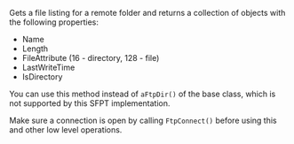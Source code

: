 ﻿Gets a file listing for a remote folder and returns a collection of objects with the following properties:

* Name
* Length
* FileAttribute  (16 - directory, 128 - file)
* LastWriteTime
* IsDirectory

You can use this method instead of `aFtpDir()` of the base class, which is not supported by this SFPT implementation.

Make sure a connection is open by calling `FtpConnect()` before using this and other low level operations.